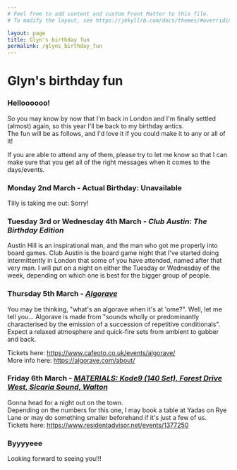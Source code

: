 ```yaml
---
# Feel free to add content and custom Front Matter to this file.
# To modify the layout, see https://jekyllrb.com/docs/themes/#overriding-theme-defaults

layout: page
title: Glyn's birthday fun
permalink: /glyns_birthday_fun
---
```


# Glyn's birthday fun 

### Helloooooo!

So you may know by now that I'm back in London and I'm finally settled (almost) again, so this year I'll be back to my birthday antics.  
The fun will be as follows, and I'd love it if you could make it to any or all of it! 

If you are able to attend any of them, please try to let me know so that I can make sure that you get all of the right messages when it comes to the days/events.

### Monday 2nd March - Actual Birthday: Unavailable
Tilly is taking me out: Sorry!

### Tuesday 3rd or Wednesday 4th March - _Club Austin: The Birthday Edition_
Austin Hill is an inspirational man, and the man who got me properly into board games. Club Austin is the board game night that I've started doing intermittently in London that some of you have attended, named after that very man. I will put on a night on either the Tuesday or Wednesday of the week, depending on which one is best for the bigger group of people.

### Thursday 5th March - [_Algorave_](https://www.cafeoto.co.uk/events/algorave/)

You may be thinking, "what's an algorave when it's at 'ome?". Well, let me tell you... Algorave is made from "sounds wholly or predominantly characterised by the emission of a succession of repetitive conditionals". Expect a relaxed atmosphere and quick-fire sets from ambient to gabber and back.

Tickets here: https://www.cafeoto.co.uk/events/algorave/  
More info here: https://algorave.com/about/

### Friday 6th March - [_MATERIALS: Kode9 (140 Set), Forest Drive West, Sicaria Sound, Walton_](https://www.residentadvisor.net/events/1377250)

Gonna head for a night out on the town.  
Depending on the numbers for this one, I may book a table at Yadas on Rye Lane or may do something smaller beforehand if it's just a few of us.  
Tickets here: https://www.residentadvisor.net/events/1377250

### Byyyyeee
Looking forward to seeing you!!!